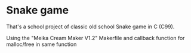# Snake game
That's a school project of classic old school Snake game in C (C99).

Using the "Meika Cream Maker V1.2" Makerfile and callback function for malloc/free in same function
